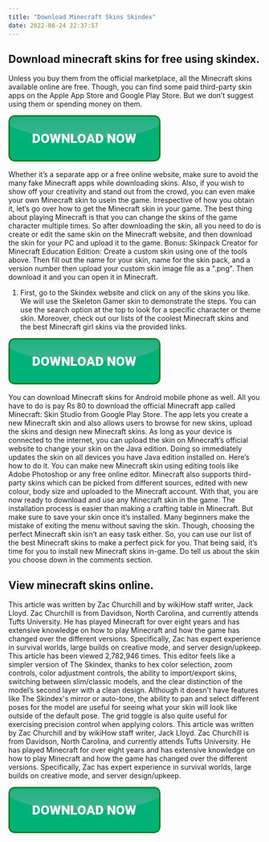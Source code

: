 ```yaml
---
title: "Download Minecraft Skins Skindex"
date: 2022-08-24 22:37:57
---
```


## Download minecraft skins for free using skindex.

Unless you buy them from the official marketplace, all the Minecraft skins available online are free. Though, you can find some paid third-party skin apps on the Apple App Store and Google Play Store. But we don’t suggest using them or spending money on them.

[![button](https://github.com/minecraftbay/minecraftbay.github.io/blob/main/dlbutton.png?raw=true)](https://minecraftsync.com/download-minecraft-skin)


Whether it’s a separate app or a free online website, make sure to avoid the many fake Minecraft apps while downloading skins. Also, if you wish to show off your creativity and stand out from the crowd, you can even make your own Minecraft skin to usein the game. Irrespective of how you obtain it, let’s go over how to get the Minecraft skin in your game.
The best thing about playing Minecraft is that you can change the skins of the game character multiple times. So after downloading the skin, all you need to do is create or edit the same skin on the Minecraft website, and then download the skin for your PC and upload it to the game.
Bonus: Skinpack Creator for Minecraft Education Edition: Create a custom skin using one of the tools above. Then fill out the name for your skin, name for the skin pack, and a version number then upload your custom skin image file as a ".png". Then download it and you can open it in Minecraft.
1. First, go to the Skindex website and click on any of the skins you like. We will use the Skeleton Gamer skin to demonstrate the steps. You can use the search option at the top to look for a specific character or theme skin. Moreover, check out our lists of the coolest Minecraft skins and the best Minecraft girl skins via the provided links.

[![button](https://github.com/minecraftbay/minecraftbay.github.io/blob/main/dlbutton.png?raw=true)](https://minecraftsync.com/download-minecraft-skin)


You can download Minecraft skins for Android mobile phone as well. All you have to do is pay Rs 80 to download the official Minecraft app called Minecraft: Skin Studio from Google Play Store. The app lets you create a new Minecraft skin and also allows users to browse for new skins, upload the skins and design new Minecraft skins.
As long as your device is connected to the internet, you can upload the skin on Minecraft’s official website to change your skin on the Java edition. Doing so immediately updates the skin on all devices you have Java edition installed on. Here’s how to do it.
You can make new Minecraft skin using editing tools like Adobe Photoshop or any free online editor. Minecraft also supports third-party skins which can be picked from different sources, edited with new colour, body size and uploaded to the Minecraft account.
With that, you are now ready to download and use any Minecraft skin in the game. The installation process is easier than making a crafting table in Minecraft. But make sure to save your skin once it’s installed. Many beginners make the mistake of exiting the menu without saving the skin. Though, choosing the perfect Minecraft skin isn’t an easy task either. So, you can use our list of the best Minecraft skins to make a perfect pick for you. That being said, it’s time for you to install new Minecraft skins in-game. Do tell us about the skin you choose down in the comments section.

## View minecraft skins online.

This article was written by Zac Churchill and by wikiHow staff writer, Jack Lloyd. Zac Churchill is from Davidson, North Carolina, and currently attends Tufts University. He has played Minecraft for over eight years and has extensive knowledge on how to play Minecraft and how the game has changed over the different versions. Specifically, Zac has expert experience in survival worlds, large builds on creative mode, and server design/upkeep. This article has been viewed 2,782,946 times.
This editor feels like a simpler version of The Skindex, thanks to hex color selection, zoom controls, color adjustment controls, the ability to import/export skins, switching between slim/classic models, and the clear distinction of the model’s second layer with a clean design. Although it doesn't have features like The Skindex's mirror or auto-tone, the ability to pan and select different poses for the model are useful for seeing what your skin will look like outside of the default pose. The grid toggle is also quite useful for exercising precision control when applying colors.
This article was written by Zac Churchill and by wikiHow staff writer, Jack Lloyd. Zac Churchill is from Davidson, North Carolina, and currently attends Tufts University. He has played Minecraft for over eight years and has extensive knowledge on how to play Minecraft and how the game has changed over the different versions. Specifically, Zac has expert experience in survival worlds, large builds on creative mode, and server design/upkeep.


[![button](https://github.com/minecraftbay/minecraftbay.github.io/blob/main/dlbutton.png?raw=true)](https://minecraftsync.com/download-minecraft-skin)